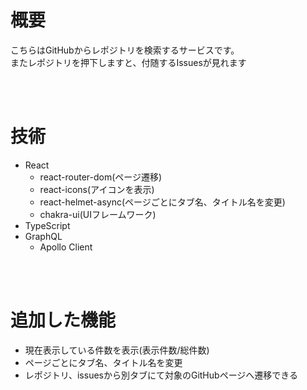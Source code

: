 # 概要
こちらはGitHubからレポジトリを検索するサービスです。<br />
またレポジトリを押下しますと、付随するIssuesが見れます

<br />
<br />

# 技術
- React
    - react-router-dom(ページ遷移)
    - react-icons(アイコンを表示)
    - react-helmet-async(ページごとにタブ名、タイトル名を変更)
    - chakra-ui(UIフレームワーク)
- TypeScript
- GraphQL
    - Apollo Client

<br />
<br />

# 追加した機能
- 現在表示している件数を表示(表示件数/総件数)
- ページごとにタブ名、タイトル名を変更
- レポジトリ、issuesから別タブにて対象のGitHubページへ遷移できる

<!--
component => 大文字スタート
function Example() {
    return <h1>hello component</h1>;
}
const Example = () => {
    return (
        <div>
            <h1>hello component</h1>;
        </div>
    )
}
const Example = () => (
    <div>
        <h1>hello component</h1>;
    </div>
)
const Example = () => { <h1>hello component</h1>; }

--
式：何らかの値を返すもの（変数に代入できるもの）
文：変数宣言、for文、if文(三項演算子は式、値を返すから)、switchぶんやセミコロンで区切るもの
文はjsx内(returnの中)に記載できない
--
プリミティブ型: 1, "str", bool, 10n, symbol(), null
オブジェクト型: {}, []などプリミティブ型以外
--
type文はPascalCase => UserProfileなど
--
pagination => Relay-Style Cursor PagiNation
-->